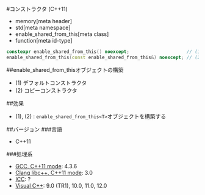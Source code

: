 #コンストラクタ (C++11)
* memory[meta header]
* std[meta namespace]
* enable_shared_from_this[meta class]
* function[meta id-type]

```cpp
constexpr enable_shared_from_this() noexcept;                     // (1)
enable_shared_from_this(const enable_shared_from_this&) noexcept; // (2)
```

##enable_shared_from_thisオブジェクトの構築
- (1) デフォルトコンストラクタ
- (2) コピーコンストラクタ


##効果
- (1), (2) : `enable_shared_from_this<T>`オブジェクトを構築する


##バージョン
###言語
- C++11

###処理系
- [GCC, C++11 mode](/implementation.md#gcc): 4.3.6
- [Clang libc++, C++11 mode](/implementation.md#clang): 3.0
- [ICC](/implementation.md#icc): ?
- [Visual C++](/implementation.md#visual_cpp): 9.0 (TR1), 10.0, 11.0, 12.0
